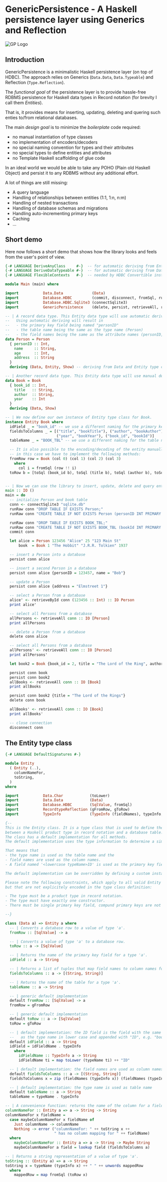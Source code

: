 # GenericPersistence - A Haskell persistence layer using Generics and Reflection

![GP Logo](gp-logo-300.png)

## Introduction

GenericPersistence is a minimalistic Haskell persistence layer (on top of HDBC). 
The approach relies on Generics (`Data.Data`, `Data.Typeable`) and Reflection (`Type.Reflection`).

The *functional goal* of the persistence layer is to provide hassle-free RDBMS persistence for Haskell data types in 
Record notation (for brevity I call them *Entities*).

That is, it provides means for inserting, updating, deleting and quering such enties to/from relational databases.

The main *design goal* is to minimize the *boilerplate* code required:

- no manual instantiation of type classes
- no implementation of encoders/decoders
- no special naming convention for types and their attributes 
- no special types to define entities and attributes
- no Template Haskell scaffolding of glue code

In an ideal world we would be able to take any POHO (Plain old Haskell Object) 
and persist it to any RDBMS without any additional effort.

A lot of things are still missing:

- A query language
- Handling of relationships between entities (1:1, 1:n, n:m)
- Handling of nested transactions
- Handling of database schemas and migrations
- Handling auto-incrementing primary keys
- Caching
- ...


## Short demo

Here now follows a short demo that shows how the library looks and feels from the user's point of view.

```haskell
{-# LANGUAGE DeriveAnyClass     #-}  -- for automatic deriving from Entity type class
{-# LANGUAGE DeriveDataTypeable #-}  -- for automatic deriving from Data type class
{-# LANGUAGE FlexibleContexts   #-}  -- needed by HDBC Convertible instances

module Main (main) where

import           Data.Data             (Data)
import           Database.HDBC         (commit, disconnect, fromSql, runRaw, toSql)
import           Database.HDBC.Sqlite3 (connectSqlite3)
import           GenericPersistence    (delete, persist, retrieveAll, retrieveById, Entity(..) )

-- | A record data type. This Entity data type will use automatic deriving from Data and Entity type class.
--   Using automatic deriving will result in
--   - the primary key field being named "personID"
--   - the table name being the same as the type name (Person)
--   - the field names being the same as the attribute names (personID, name, age, address)
data Person = Person
  { personID :: Int,
    name     :: String,
    age      :: Int,
    address  :: String
  }
  deriving (Data, Entity, Show) -- deriving from Data and Entity type class

-- | Another record data type. This Entity data type will use manual deriving from Entity type class.
data Book = Book
  { book_id :: Int,
    title   :: String,
    author  :: String,
    year    :: Int
  }
  deriving (Data, Show) 

-- | We now define our own instance of Entity type class for Book.
instance Entity Book where
  idField _ = "book_id" -- we use a different naming for the primary key field
  fieldsToColumns _ = [("title", "bookTitle"), ("author", "bookAuthor"), -- we provide our own mapping 
                       ("year", "bookYear"), ("book_id", "bookId")]      -- of field names to column names
  tableName _ = "BOOK_TBL" -- we use a different naming for the table name

  -- It is also possible to the encoding/decoding of the entity manually.
  -- in this case we have to implement the following methods:
  fromRow row = Book (col 0) (col 1) (col 2) (col 3)
    where
      col i = fromSql (row !! i)
  toRow b = [toSql (book_id b), toSql (title b), toSql (author b), toSql (year b)]


-- | Now we can use the library to insert, update, delete and query entities:
main :: IO ()
main = do
  -- initialize Person and book table
  conn <- connectSqlite3 "sqlite.db"
  runRaw conn "DROP TABLE IF EXISTS Person;"
  runRaw conn "CREATE TABLE IF NOT EXISTS Person (personID INT PRIMARY KEY, name TEXT, age INT, address TEXT);"

  runRaw conn "DROP TABLE IF EXISTS BOOK_TBL;"
  runRaw conn "CREATE TABLE IF NOT EXISTS BOOK_TBL (bookId INT PRIMARY KEY, bookTitle TEXT, bookAuthor TEXT, bookYear INT);"
  commit conn

  let alice = Person 123456 "Alice" 25 "123 Main St"
      book  = Book 1 "The Hobbit" "J.R.R. Tolkien" 1937

  -- insert a Person into a database
  persist conn alice

  -- insert a second Person in a database
  persist conn alice {personID = 123457, name = "Bob"}

  -- update a Person
  persist conn alice {address = "Elmstreet 1"}

  -- select a Person from a database
  alice' <- retrieveById conn (123456 :: Int) :: IO Person
  print alice'

  -- select all Persons from a database
  allPersons <- retrieveAll conn :: IO [Person]
  print allPersons

  -- delete a Person from a database
  delete conn alice

  -- select all Persons from a database
  allPersons' <- retrieveAll conn :: IO [Person]
  print allPersons'

  let book2 = Book {book_id = 2, title = "The Lord of the Ring", author = "J.R.R. Tolkien", year = 1954}

  persist conn book
  persist conn book2
  allBooks <- retrieveAll conn :: IO [Book]
  print allBooks

  persist conn book2 {title = "The Lord of the Rings"}
  delete conn book

  allBooks' <- retrieveAll conn :: IO [Book]
  print allBooks'

  -- close connection
  disconnect conn
```

## The Entity type class

```haskell
{-# LANGUAGE DefaultSignatures #-}

module Entity
  ( Entity (..),
    columnNameFor,
    toString,
  )
where

import           Data.Char            (toLower)
import           Data.Data            (Data)
import           Database.HDBC        (SqlValue, fromSql)
import           RecordtypeReflection (gFromRow, gToRow)
import           TypeInfo             (TypeInfo (fieldNames), typeInfo, typeName)

{--
This is the Entity class. It is a type class that is used to define the mapping 
between a Haskell product type in record notation and a database table.
The class has a default implementation for all methods. 
The default implementation uses the type information to determine a simple 1:1 mapping.

That means that 
- the type name is used as the table name and the 
- field names are used as the column names.
- A field named '<lowercase typeName>ID' is used as the primary key field.

The default implementation can be overridden by defining a custom instance for a type.

Please note the following constraints, which apply to all valid Entity type, 
but that are not explicitely encoded in the type class definition:

- The type must be a product type in record notation.
- The type must have exactly one constructor.
- There must be single primary key field, compund primary keys are not supported.

--}

class (Data a) => Entity a where
  -- | Converts a database row to a value of type 'a'.
  fromRow :: [SqlValue] -> a

  -- | Converts a value of type 'a' to a database row.
  toRow :: a -> [SqlValue]

  -- | Returns the name of the primary key field for a type 'a'.
  idField :: a -> String

  -- | Returns a list of tuples that map field names to column names for a type 'a'.
  fieldsToColumns :: a -> [(String, String)]

  -- | Returns the name of the table for a type 'a'.
  tableName :: a -> String

  -- | generic default implementation
  default fromRow :: [SqlValue] -> a
  fromRow = gFromRow

  -- | generic default implementation
  default toRow :: a -> [SqlValue]
  toRow = gToRow

  -- | default implementation: the ID field is the field with the same name
  --   as the type name in lower case and appended with "ID", e.g. "bookID"
  default idField :: a -> String
  idField = idFieldName . typeInfo
    where
      idFieldName :: TypeInfo a -> String
      idFieldName ti = map toLower (typeName ti) ++ "ID"

  -- | default implementation: the field names are used as column names
  default fieldsToColumns :: a -> [(String, String)]
  fieldsToColumns x = zip (fieldNames (typeInfo x)) (fieldNames (typeInfo x))

  -- | default implementation: the type name is used as table name
  default tableName :: a -> String
  tableName = typeName . typeInfo

-- | A convenience function: returns the name of the column for a field of a type 'a'.
columnNameFor :: Entity a => a -> String -> String
columnNameFor x fieldName =
  case maybeColumnNameFor x fieldName of
    Just columnName -> columnName
    Nothing -> error ("columnNameFor: " ++ toString x ++ 
                      " has no column mapping for " ++ fieldName)
  where
    maybeColumnNameFor :: Entity a => a -> String -> Maybe String
    maybeColumnNameFor a field = lookup field (fieldsToColumns a)

-- | Returns a string representation of a value of type 'a'.
toString :: (Entity a) => a -> String
toString x = typeName (typeInfo x) ++ " " ++ unwords mappedRow
  where
    mappedRow = map fromSql (toRow x)

```